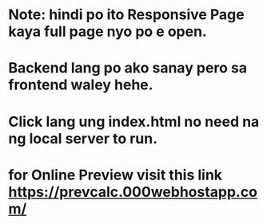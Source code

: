 # Note: hindi po ito Responsive Page kaya full page nyo po e open.
# Backend lang po ako sanay pero sa frontend waley hehe.
# Click lang ung index.html no need na ng local server to run.
# for Online Preview visit this link https://prevcalc.000webhostapp.com/